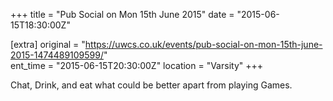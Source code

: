 +++
title = "Pub Social on Mon 15th June 2015"
date = "2015-06-15T18:30:00Z"

[extra]
original = "https://uwcs.co.uk/events/pub-social-on-mon-15th-june-2015-1474489109599/"    
ent_time = "2015-06-15T20:30:00Z"
location = "Varsity"
+++

Chat, Drink, and eat what could be better apart from playing Games.

